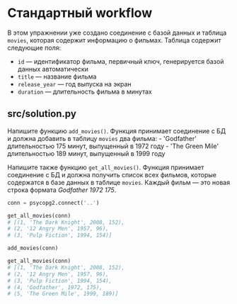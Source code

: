 # Стандартный workflow

В этом упражнении уже создано соединение с базой данных и таблица `movies`, которая содержит информацию о фильмах. Таблица содержит следующие поля:

- `id` — идентификатор фильма, первичный ключ, генерируется базой данных автоматически
- `title` — название фильма
- `release_year` — год выпуска на экран
- `duration` — длительность фильма в минутах

## src/solution.py

Напишите функцию `add_movies()`. Функция принимает соединение с БД и должна добавить в таблицу `movies` два фильма:
    - 'Godfather' длительностью 175 минут, выпущенный в 1972 году
    - 'The Green Mile' длительностью 189 минут, выпущенный в 1999 году

Напишите также функцию `get_all_movies()`. Функция принимает соединение с БД и должна получить список всех фильмов, которые содержатся в базе данных в таблице `movies`. Каждый фильм — это новая строка формата *Godfather 1972 175*.

```python
conn = psycopg2.connect('..')

get_all_movies(conn)
# [(1, 'The Dark Knight', 2008, 152),
# (2, '12 Angry Men', 1957, 96),
# (3, 'Pulp Fiction', 1994, 154)]

add_movies(conn)

get_all_movies(conn)
# [(1, 'The Dark Knight', 2008, 152),
# (2, '12 Angry Men', 1957, 96),
# (3, 'Pulp Fiction', 1994, 154),
# (4, 'Godfather', 1972, 175),
# (5, 'The Green Mile', 1999, 189)]
```